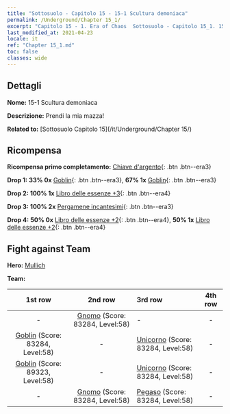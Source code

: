 ```yaml
---
title: "Sottosuolo - Capitolo 15 - 15-1 Scultura demoniaca"
permalink: /Underground/Chapter 15_1/
excerpt: "Capitolo 15 - 1. Era of Chaos  Sottosuolo - Capitolo 15_1. 15-1 Scultura demoniaca"
last_modified_at: 2021-04-23
locale: it
ref: "Chapter 15_1.md"
toc: false
classes: wide
---
```


## Dettagli

 **Nome:** 15-1 Scultura demoniaca

 **Descrizione:** Prendi la mia mazza!

 **Related to:** [Sottosuolo Capitolo 15](/it/Underground/Chapter 15/)

## Ricompensa

 **Ricompensa primo completamento:** [Chiave d'argento](/ItemsIT/con_693/){: .btn .btn--era3}

 **Drop 1:** **33% 0x** [Goblin](/ItemsIT/unt_217/){: .btn .btn--era3}, **67% 1x** [Goblin](/ItemsIT/unt_217/){: .btn .btn--era3}

 **Drop 2:** **100% 1x** [Libro delle essenze +3](/ItemsIT/mat_60/){: .btn .btn--era4}

 **Drop 3:** **100% 2x** [Pergamene incantesimi](/ItemsIT/con_694/){: .btn .btn--era3}

 **Drop 4:** **50% 0x** [Libro delle essenze +2](/ItemsIT/mat_53/){: .btn .btn--era4}, **50% 1x** [Libro delle essenze +2](/ItemsIT/mat_53/){: .btn .btn--era4}


## Fight against Team
 **Hero:** [Mullich](/it/heroes/Mullich/)

 **Team:**


  | 1st row | 2nd row | 3rd row | 4th row |
  |:----:|:----:|:----|:----:|
  | - | [Gnomo](/it/units/Dwarf/) (Score: 83284, Level:58)  | - | - |
  | [Goblin](/it/units/Goblin/) (Score: 83284, Level:58)  | - | [Unicorno](/it/units/Unicorn/) (Score: 83284, Level:58)  | - |
  | [Goblin](/it/units/Goblin/) (Score: 89323, Level:58)  | - | [Unicorno](/it/units/Unicorn/) (Score: 83284, Level:58)  | - |
  | - | [Gnomo](/it/units/Dwarf/) (Score: 83284, Level:58)  | [Pegaso](/it/units/Pegasus/) (Score: 83284, Level:58)  | - |


